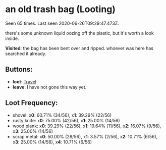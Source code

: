 # an old trash bag (Looting)

Seen 65 times. Last seen 2020-06-26T09:29:47.473Z.

there's some unknown liquid oozing off the plastic, but it's worth a look inside.

**Visited**: the bag has been bent over and ripped. whoever was here has searched it already.

## Buttons:

- **loot**: [Travel](Travel-travel.md)
- **leave**: I have not gone this way yet.

## Loot Frequency:

  - shovel: x**0**: 60.71% (34/56), x**1**: 39.29% (22/56)
  - rusty knife: x**0**: 75.00% (42/56), x**1**: 25.00% (14/56)
  - wood plank: x**0**: 39.29% (22/56), x**1**: 19.64% (11/56), x**2**: 16.07% (9/56), x**3**: 25.00% (14/56)
  - scrap metal: x**0**: 50.00% (28/56), x**1**: 3.57% (2/56), x**2**: 10.71% (6/56), x**3**: 25.00% (14/56), x**4**: 10.71% (6/56)